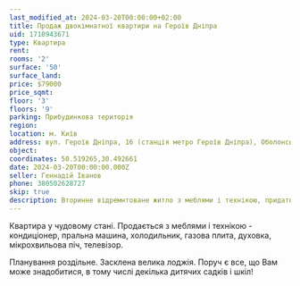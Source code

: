 ```yaml
---
last_modified_at: 2024-03-20T00:00:00+02:00
title: Продаж двокімнатної квартири на Героїв Дніпра
uid: 1710943671
type: Квартира
rent:
rooms: '2'
surface: '50'
surface_land:
price: $79000
price_sqmt:
floor: '3'
floors: '9'
parking: Прибудинкова територія
region:
location: м. Київ
address: вул. Героїв Дніпра, 16 (станція метро Героїв Дніпра), Оболонський район
object:
coordinates: 50.519265,30.492661
date: 2024-03-20T00:00:00.000Z
seller: Геннадій Іванов
phone: 380502628727
skip: true
description: Вторинне відремнтоване житло з меблями і технікою, придатне і готове для проживання
---
```


Квартира у чудовому стані. Продається з меблями і технікою - кондиціонер, пральна машина, холодильник, газова плита, духовка, мікрохвильова піч, телевізор.

Планування роздільне. Засклена велика лоджія. Поруч є все, що Вам може знадобитися, в тому числі декілька дитячих садків і шкіл!
